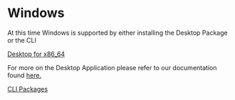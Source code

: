 # Windows

At this time Windows is supported by either installing the Desktop Package or the CLI

[Desktop for x86\_64](https://downloads.remote.it/desktop/latest/remoteit-installer.exe)

For more on the Desktop Application please refer to our documentation found [here.](https://link.remote.it/support/desktop-overview)

[CLI Packages](cli.md#available-packages)



